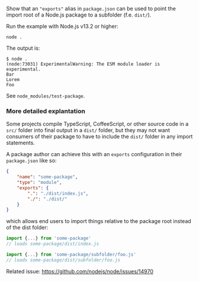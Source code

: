Show that an `"exports"` alias in `package.json` can be used to point the
import root of a Node.js package to a subfolder (f.e. `dist/`).

Run the example with Node.js v13.2 or higher:

```
node .
```

The output is:

```
$ node .
(node:73031) ExperimentalWarning: The ESM module loader is experimental.
Bar
Lorem
Foo
```

See `node_modules/test-package`.

### More detailed explantation

Some projects compile TypeScript, CoffeeScript, or other source code in a
`src/` folder into final output in a `dist/` folder, but they may not want
consumers of their package to have to include the `dist/` folder in any import
statements.

A package author can achieve this with an `exports` configuration in their
`package.json` like so:

```json
{
	"name": "some-package",
	"type": "module",
	"exports": {
		".": "./dist/index.js",
		"./": "./dist/"
	}
}
```

which allows end users to import things relative to the package root instead of
the dist folder:

```js
import {...} from 'some-package'
// loads some-package/dist/index.js

import {...} from 'some-package/subfolder/foo.js'
// loads some-package/dist/subfolder/foo.js
```

Related issue: https://github.com/nodejs/node/issues/14970

